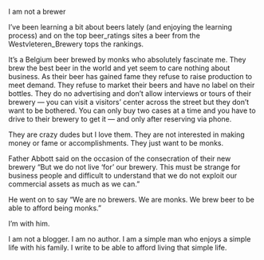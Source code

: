I am not a brewer

I’ve been learning a bit about beers lately (and enjoying the learning process)
and on the top beer_ratings sites a beer from the Westvleteren_Brewery tops the
rankings.

It’s a Belgium beer brewed by monks who absolutely fascinate me. They brew the
best beer in the world and yet seem to care nothing about business. As their
beer has gained fame they refuse to raise production to meet demand. They
refuse to market their beers and have no label on their bottles. They do no
advertising and don’t allow interviews or tours of their brewery — you can
visit a visitors’ center across the street but they don’t want to be bothered.
You can only buy two cases at a time and you have to drive to their brewery to
get it — and only after reserving via phone.

They are crazy dudes but I love them. They are not interested in making money
or fame or accomplishments. They just want to be monks.

Father Abbott said on the occasion of the consecration of their new brewery
“But we do not live ‘for’ our brewery. This must be strange for business people
and difficult to understand that we do not exploit our commercial assets as
much as we can.”

He went on to say “We are no brewers. We are monks. We brew beer to be able to
afford being monks.”

I’m with him.

I am not a blogger. I am no author. I am a simple man who enjoys a simple life
with his family. I write to be able to afford living that simple life.
